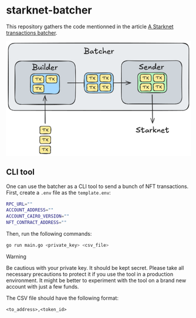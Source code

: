 # starknet-batcher

This repository gathers the code mentionned in the article [A Starknet transactions batcher](https://dev.to/bastienfaivre/a-starknet-transactions-batcher-1hpk).

![Architecture](./batcher.png)

## CLI tool

One can use the batcher as a CLI tool to send a bunch of NFT transactions. First, create a `.env` file as the `template.env`:

```bash
RPC_URL=""
ACCOUNT_ADDRESS=""
ACCOUNT_CAIRO_VERSION=""
NFT_CONTRACT_ADDRESS=""
```

Then, run the following commands:

```bash
go run main.go <private_key> <csv_file>
```

> [!WARNING]
> Be cautious with your private key. It should be kept secret. Please take all necessary precautions to protect it if you use the tool in a production environment.
> It might be better to experiment with the tool on a brand new account with just a few funds.

The CSV file should have the following format:

```csv
<to_address>,<token_id>
```
